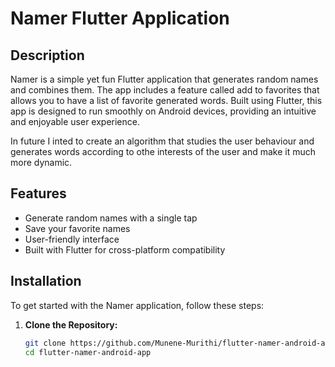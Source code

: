 # Namer Flutter Application

## Description

Namer is a simple yet fun Flutter application that generates random names and combines them. The app includes a feature called add to favorites that allows you to have a list of favorite generated words. Built using Flutter, this app is designed to run smoothly on Android devices, providing an intuitive and enjoyable user experience.

In future I inted to create an algorithm that studies the user behaviour and generates words according to othe interests of the user and make it much more dynamic.

## Features

- Generate random names with a single tap
- Save your favorite names
- User-friendly interface
- Built with Flutter for cross-platform compatibility

## Installation

To get started with the Namer application, follow these steps:

1. **Clone the Repository:**

   ```bash
   git clone https://github.com/Munene-Murithi/flutter-namer-android-app.git
   cd flutter-namer-android-app
